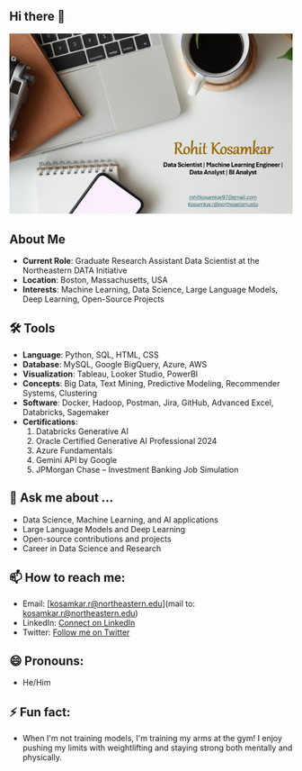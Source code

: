 ## Hi there 👋
<!-- Centering the image using HTML -->
<div align="center">
  <img src="port.png" alt="alt text" style="width: 550px;">
</div>

## About Me

- **Current Role**: Graduate Research Assistant Data Scientist at the Northeastern DATA Initiative
- **Location**: Boston, Massachusetts, USA
- **Interests**: Machine Learning, Data Science, Large Language Models, Deep Learning, Open-Source Projects

## 🛠️ Tools

- **Language**: Python, SQL, HTML, CSS
- **Database**: MySQL, Google BigQuery, Azure, AWS
- **Visualization**: Tableau, Looker Studio, PowerBI
- **Concepts**: Big Data, Text Mining, Predictive Modeling, Recommender Systems, Clustering
- **Software**: Docker, Hadoop, Postman, Jira, GitHub, Advanced Excel, Databricks, Sagemaker  
- **Certifications**:
  1. Databricks Generative AI
  2. Oracle Certified Generative AI Professional 2024
  3. Azure Fundamentals
  4. Gemini API by Google
  5. JPMorgan Chase – Investment Banking Job Simulation

## 💬 Ask me about ...
- Data Science, Machine Learning, and AI applications
- Large Language Models and Deep Learning
- Open-source contributions and projects
- Career in Data Science and Research

## 📫 How to reach me:
- Email: [kosamkar.r@northeastern.edu](mail to: kosamkar.r@northeastern.edu)
- LinkedIn: [Connect on LinkedIn](https://www.linkedin.com/in/rohit-kosamkar-177399195/)
- Twitter: [Follow me on Twitter](https://x.com/rohitkosamkar18)

## 😄 Pronouns: 
- He/Him 

## ⚡ Fun fact:
-  When I'm not training models, I'm training my arms at the gym! I enjoy pushing my limits with weightlifting and staying strong both mentally and physically.

<!--
**rohit180497/rohit180497** is a ✨ _special_ ✨ repository because its `README.md` (this file) appears on your GitHub profile.

Here are some ideas to get you started:

- 🔭 I’m currently working on ...
- 🌱 I’m currently learning ...
- 👯 I’m looking to collaborate on ...
- 🤔 I’m looking for help with ...
- 💬 Ask me about ...
- 📫 How to reach me: ...
- 😄 Pronouns: ...
- ⚡ Fun fact: ...
-->
